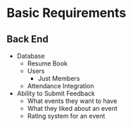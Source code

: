 # Basic Requirements

## Back End
- Database
    - Resume Book
    - Users
        - Just Members
    - Attendance Integration
- Ability to Submit Feedback
    - What events they want to have
    - What they liked about an event
    - Rating system for an event
